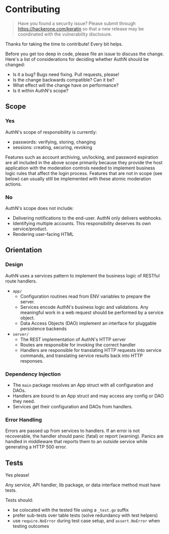 # Contributing

> Have you found a security issue? Please submit through https://hackerone.com/keratin so that
> a new release may be coordinated with the vulnerability disclosure.

Thanks for taking the time to contribute! Every bit helps.

Before you get too deep in code, please file an issue to discuss the change. Here's a list of
considerations for deciding whether AuthN should be changed:

* Is it a bug? Bugs need fixing. Pull requests, please!
* Is the change backwards compatible? Can it be?
* What effect will the change have on performance?
* Is it within AuthN's scope?

## Scope

### Yes

AuthN's scope of responsibility is currently:

* passwords: verifying, storing, changing
* sessions: creating, securing, revoking

Features such as account archiving, un/locking, and password expiration are all included in the
above scope primarily because they provide the host application with the moderation controls needed
to implement business logic rules that affect the login process. Features that are not in scope (see
below) can usually still be implemented with these atomic moderation actions.

### No

AuthN's scope does not include:

* Delivering notifications to the end-user. AuthN only delivers webhooks.
* Identifying multiple accounts. This responsibility deserves its own service/product.
* Rendering user-facing HTML

## Orientation

### Design

AuthN uses a services pattern to implement the business logic of RESTful route handlers.

* `app/`
  * Configuration routines read from ENV variables to prepare the server.
  * Services encode AuthN's business logic and validations. Any meaningful work in a
    web request should be performed by a service object.
  * Data Access Objects (DAO) implement an interface for pluggable persistence backends
* `server/`
  * The REST implementation of AuthN's HTTP server
  * Routes are responsible for invoking the correct handler
  * Handlers are responsible for translating HTTP requests into service commands, and translating
    service results back into HTTP responses.

### Dependency Injection

* The `main` package resolves an App struct with all configuration and DAOs.
* Handlers are bound to an App struct and may access any config or DAO they need.
* Services get their configuration and DAOs from handlers.

### Error Handling

Errors are passed up from services to handlers. If an error is not recoverable, the handler should
panic (fatal) or report (warning). Panics are handled in middleware that reports them to an outside
service while generating a HTTP 500 error.

## Tests

Yes please!

Any service, API handler, lib package, or data interface method must have tests.

Tests should:

* be colocated with the tested file using a `_test.go` suffix
* prefer sub-tests over table tests (solve redundancy with test helpers)
* use `require.NoError` during test case setup, and `assert.NoError` when testing outcomes
